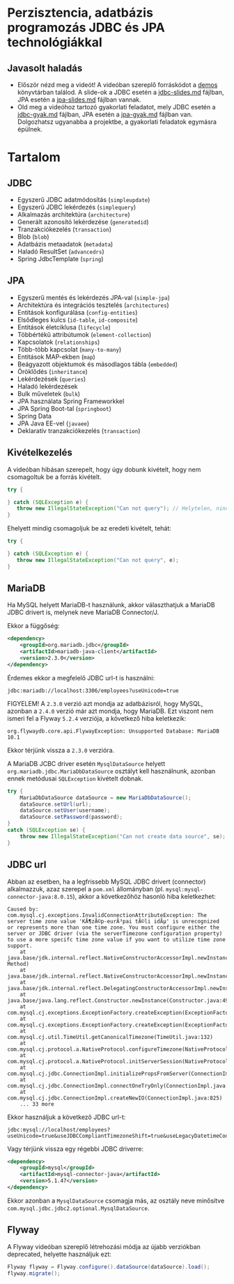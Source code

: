 # Perzisztencia, adatbázis programozás JDBC és JPA technológiákkal

## Javasolt haladás

* Először nézd meg a videót! A videóban szereplő forráskódot a [demos](demos) könyvtárban találod. A slide-ok
  a JDBC esetén a [jdbc-slides.md](jdbc-slides.md) fájlban, JPA esetén
  a [jpa-slides.md](jpa-slides.md) fájlban vannak.
* Old meg a videóhoz tartozó gyakorlati feladatot, mely JDBC esetén a [jdbc-gyak.md](jdbc-gyak.md) fájlban, JPA esetén
  a [jpa-gyak.md](jpa-gyak.md) fájlban van. 
  Dolgozhatsz ugyanabba a projektbe, a gyakorlati feladatok egymásra épülnek.

# Tartalom

## JDBC 

* Egyszerű JDBC adatmódosítás (`simpleupdate`)
* Egyszerű JDBC lekérdezés (`simplequery`)
* Alkalmazás architektúra (`architecture`)
* Generált azonosító lekérdezése (`generatedid`)
* Tranzakciókezelés (`transaction`)
* Blob (`blob`)
* Adatbázis metaadatok (`metadata`)
* Haladó ResultSet (`advancedrs`)
* Spring JdbcTemplate (`spring`)

## JPA

* Egyszerű mentés és lekérdezés JPA-val (`simple-jpa`)
* Architektúra és integrációs tesztelés (`architectures`)
* Entitások konfigurálása (`config-entities`)
* Elsődleges kulcs (`id-table`, `id-composite`)
* Entitások életciklusa (`lifecycle`)
* Többértékű attribútumok (`element-collection`)
* Kapcsolatok (`relationships`)
* Több-több kapcsolat (`many-to-many`)
* Entitások MAP-ekben (`map`)
* Beágyazott objektumok és másodlagos tábla (`embedded`)
* Öröklődés (`inheritance`)
* Lekérdezések (`queries`)
* Haladó lekérdezések
* Bulk műveletek (`bulk`)
* JPA használata Spring Frameworkkel
* JPA Spring Boot-tal (`springboot`)
* Spring Data
* JPA Java EE-vel (`javaee`)
* Deklaratív tranzakciókezelés (`transaction`)

## Kivételkezelés

A videóban hibásan szerepelt, hogy úgy dobunk kivételt, hogy nem csomagoltuk be a forrás kivételt.

```java
try {

} catch (SQLException e) {
   throw new IllegalStateException("Can not query"); // Helytelen, nincs megadva második paraméter
}
```

Ehelyett mindig csomagoljuk be az eredeti kivételt, tehát:

```java
try {

} catch (SQLException e) {
   throw new IllegalStateException("Can not query", e);
}
```


## MariaDB

Ha MySQL helyett MariaDB-t használunk, akkor választhatjuk a MariaDB
JDBC drivert is, melynek neve MariaDB Connector/J.

Ekkor a függőség:

```xml
<dependency>
    <groupId>org.mariadb.jdbc</groupId>
    <artifactId>mariadb-java-client</artifactId>
    <version>2.3.0</version>
</dependency>
```

Érdemes ekkor a megfelelő JDBC url-t is használni:

```
jdbc:mariadb://localhost:3306/employees?useUnicode=true
```

FIGYELEM! A `2.3.0` verzió azt mondja az adatbázisról, hogy MySQL, azonban a `2.4.0` verzió
már azt mondja, hogy MariaDB. Ezt viszont nem ismeri fel a Flyway `5.2.4` verziója, a következő hiba keletkezik:

```
org.flywaydb.core.api.FlywayException: Unsupported Database: MariaDB 10.1
```

Ekkor térjünk vissza a `2.3.0` verzióra.

A MariaDB JCBC driver esetén `MysqlDataSource` helyett `org.mariadb.jdbc.MariaDbDataSource` osztályt kell használnunk,
azonban ennek metódusai `SQLException` kivételt dobnak.

```java
try {
    MariaDbDataSource dataSource = new MariaDbDataSource();
    dataSource.setUrl(url);
    dataSource.setUser(username);
    dataSource.setPassword(password);
}
catch (SQLException se) {
    throw new IllegalStateException("Can not create data source", se);
}
```

## JDBC url

Abban az esetben, ha a legfrissebb MySQL JDBC drivert (connector) alkalmazzuk,
azaz szerepel a `pom.xml` állományban (pl. `mysql:mysql-connector-java:8.0.15`),
akkor a következőhöz hasonló hiba keletkezhet:

```
Caused by: com.mysql.cj.exceptions.InvalidConnectionAttributeException: The server time zone value 'KÃ¶zÃ©p-eurÃ³pai tÃ©li idÃµ' is unrecognized or represents more than one time zone. You must configure either the server or JDBC driver (via the serverTimezone configuration property) to use a more specifc time zone value if you want to utilize time zone support.
	at java.base/jdk.internal.reflect.NativeConstructorAccessorImpl.newInstance0(Native Method)
	at java.base/jdk.internal.reflect.NativeConstructorAccessorImpl.newInstance(NativeConstructorAccessorImpl.java:62)
	at java.base/jdk.internal.reflect.DelegatingConstructorAccessorImpl.newInstance(DelegatingConstructorAccessorImpl.java:45)
	at java.base/java.lang.reflect.Constructor.newInstance(Constructor.java:490)
	at com.mysql.cj.exceptions.ExceptionFactory.createException(ExceptionFactory.java:61)
	at com.mysql.cj.exceptions.ExceptionFactory.createException(ExceptionFactory.java:85)
	at com.mysql.cj.util.TimeUtil.getCanonicalTimezone(TimeUtil.java:132)
	at com.mysql.cj.protocol.a.NativeProtocol.configureTimezone(NativeProtocol.java:2241)
	at com.mysql.cj.protocol.a.NativeProtocol.initServerSession(NativeProtocol.java:2265)
	at com.mysql.cj.jdbc.ConnectionImpl.initializePropsFromServer(ConnectionImpl.java:1319)
	at com.mysql.cj.jdbc.ConnectionImpl.connectOneTryOnly(ConnectionImpl.java:966)
	at com.mysql.cj.jdbc.ConnectionImpl.createNewIO(ConnectionImpl.java:825)
	... 33 more
```

Ekkor használjuk a következő JDBC url-t:

```
jdbc:mysql://localhost/employees?useUnicode=true&useJDBCCompliantTimezoneShift=true&useLegacyDatetimeCode=false&serverTimezone=UTC
```

Vagy térjünk vissza egy régebbi JDBC driverre:

```xml
<dependency>
    <groupId>mysql</groupId>
    <artifactId>mysql-connector-java</artifactId>
    <version>5.1.47</version>
</dependency>
```

Ekkor azonban a `MysqlDataSource` csomagja más, az osztály neve minősítve
`com.mysql.jdbc.jdbc2.optional.MysqlDataSource`.

## Flyway

A Flyway videóban szereplő létrehozási módja az újabb verziókban deprecated, helyette használjuk ezt:

```java
Flyway flyway = Flyway.configure().dataSource(dataSource).load();
flyway.migrate();
```
